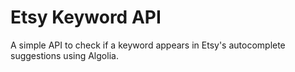 # Etsy Keyword API
A simple API to check if a keyword appears in Etsy's autocomplete suggestions using Algolia.